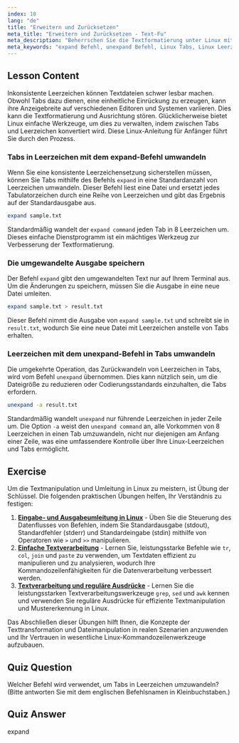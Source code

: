 ```yaml
---
index: 10
lang: "de"
title: "Erweitern und Zurücksetzen"
meta_title: "Erweitern und Zurücksetzen - Text-Fu"
meta_description: "Beherrschen Sie die Textformatierung unter Linux mit unserem Leitfaden zu den Befehlen expand und unexpand. Erfahren Sie, wie Sie Tabs in Leerzeichen und Leerzeichen wieder in Tabs umwandeln, um konsistente Dateilayouts zu erhalten."
meta_keywords: "expand Befehl, unexpand Befehl, Linux Tabs, Linux Leerzeichen, Textformatierung, Linux Tutorial, Anfänger Linux, Linux Anleitung"
---
```


## Lesson Content

Inkonsistente Leerzeichen können Textdateien schwer lesbar machen. Obwohl Tabs dazu dienen, eine einheitliche Einrückung zu erzeugen, kann ihre Anzeigebreite auf verschiedenen Editoren und Systemen variieren. Dies kann die Textformatierung und Ausrichtung stören. Glücklicherweise bietet Linux einfache Werkzeuge, um dies zu verwalten, indem zwischen Tabs und Leerzeichen konvertiert wird. Diese Linux-Anleitung für Anfänger führt Sie durch den Prozess.

### Tabs in Leerzeichen mit dem expand-Befehl umwandeln

Wenn Sie eine konsistente Leerzeichensetzung sicherstellen müssen, können Sie Tabs mithilfe des Befehls `expand` in eine Standardanzahl von Leerzeichen umwandeln. Dieser Befehl liest eine Datei und ersetzt jedes Tabulatorzeichen durch eine Reihe von Leerzeichen und gibt das Ergebnis auf der Standardausgabe aus.

```bash
expand sample.txt
```

Standardmäßig wandelt der `expand command` jeden Tab in 8 Leerzeichen um. Dieses einfache Dienstprogramm ist ein mächtiges Werkzeug zur Verbesserung der Textformatierung.

### Die umgewandelte Ausgabe speichern

Der Befehl `expand` gibt den umgewandelten Text nur auf Ihrem Terminal aus. Um die Änderungen zu speichern, müssen Sie die Ausgabe in eine neue Datei umleiten.

```bash
expand sample.txt > result.txt
```

Dieser Befehl nimmt die Ausgabe von `expand sample.txt` und schreibt sie in `result.txt`, wodurch Sie eine neue Datei mit Leerzeichen anstelle von Tabs erhalten.

### Leerzeichen mit dem unexpand-Befehl in Tabs umwandeln

Die umgekehrte Operation, das Zurückwandeln von Leerzeichen in Tabs, wird vom Befehl `unexpand` übernommen. Dies kann nützlich sein, um die Dateigröße zu reduzieren oder Codierungsstandards einzuhalten, die Tabs erfordern.

```bash
unexpand -a result.txt
```

Standardmäßig wandelt `unexpand` nur führende Leerzeichen in jeder Zeile um. Die Option `-a` weist den `unexpand command` an, alle Vorkommen von 8 Leerzeichen in einen Tab umzuwandeln, nicht nur diejenigen am Anfang einer Zeile, was eine umfassendere Kontrolle über Ihre Linux-Leerzeichen und Tabs ermöglicht.

## Exercise

Um die Textmanipulation und Umleitung in Linux zu meistern, ist Übung der Schlüssel. Die folgenden praktischen Übungen helfen, Ihr Verständnis zu festigen:

1.  **[Eingabe- und Ausgabeumleitung in Linux](https://labex.io/de/labs/comptia-redirecting-input-and-output-in-linux-590840)** - Üben Sie die Steuerung des Datenflusses von Befehlen, indem Sie Standardausgabe (stdout), Standardfehler (stderr) und Standardeingabe (stdin) mithilfe von Operatoren wie `>` und `>>` manipulieren.
2.  **[Einfache Textverarbeitung](https://labex.io/de/labs/linux-simple-text-processing-18004)** - Lernen Sie, leistungsstarke Befehle wie `tr`, `col`, `join` und `paste` zu verwenden, um Textdaten effizient zu manipulieren und zu analysieren, wodurch Ihre Kommandozeilenfähigkeiten für die Datenverarbeitung verbessert werden.
3.  **[Textverarbeitung und reguläre Ausdrücke](https://labex.io/de/labs/linux-text-processing-and-regular-expressions-18003)** - Lernen Sie die leistungsstarken Textverarbeitungswerkzeuge `grep`, `sed` und `awk` kennen und verwenden Sie reguläre Ausdrücke für effiziente Textmanipulation und Mustererkennung in Linux.

Das Abschließen dieser Übungen hilft Ihnen, die Konzepte der Texttransformation und Dateimanipulation in realen Szenarien anzuwenden und Ihr Vertrauen in wesentliche Linux-Kommandozeilenwerkzeuge aufzubauen.

## Quiz Question

Welcher Befehl wird verwendet, um Tabs in Leerzeichen umzuwandeln? (Bitte antworten Sie mit dem englischen Befehlsnamen in Kleinbuchstaben.)

## Quiz Answer

expand
